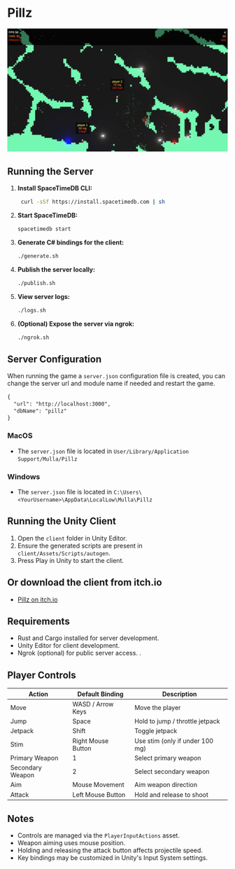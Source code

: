 # Pillz

![img1.png](img1.png)

## Running the Server

1. **Install SpaceTimeDB CLI:**
   ```sh
    curl -sSf https://install.spacetimedb.com | sh   
   ```
   
2. **Start SpaceTimeDB:**
    ```sh
    spacetimedb start
    ```

3. **Generate C# bindings for the client:**
   ```sh
   ./generate.sh
   ```

4. **Publish the server locally:**
   ```sh
   ./publish.sh
   ```

5. **View server logs:**
   ```sh
   ./logs.sh
   ```

6. **(Optional) Expose the server via ngrok:**
   ```sh
   ./ngrok.sh
   ```

## Server Configuration
When running the game a `server.json` configuration file is created, you can change the server url and module name if needed and restart the game.

```
{
  "url": "http://localhost:3000",
  "dbName": "pillz"
}
```

### MacOS
- The `server.json` file is located in `User/Library/Application Support/Mulla/Pillz`
### Windows
- The `server.json` file is located in `C:\Users\<YourUsername>\AppData\LocalLow\Mulla\Pillz`

## Running the Unity Client

1. Open the `client` folder in Unity Editor.
2. Ensure the generated scripts are present in `client/Assets/Scripts/autogen`.
3. Press Play in Unity to start the client.

## Or download the client from itch.io
- [Pillz on itch.io](https://loungebylounge.itch.io/pillz)

## Requirements

- Rust and Cargo installed for server development.
- Unity Editor for client development.
- Ngrok (optional) for public server access.
.

## Player Controls

| Action            | Default Binding    | Description                     |
|-------------------|--------------------|---------------------------------|
| Move              | WASD / Arrow Keys  | Move the player                 |
| Jump              | Space              | Hold to jump / throttle jetpack |
| Jetpack           | Shift              | Toggle jetpack                  |
| Stim              | Right Mouse Button | Use stim (only if under 100 mg) |
| Primary Weapon    | 1                  | Select primary weapon           |
| Secondary Weapon  | 2                  | Select secondary weapon         |
| Aim               | Mouse Movement     | Aim weapon direction            |
| Attack    | Left Mouse Button  | Hold and release to shoot       |

## Notes

- Controls are managed via the `PlayerInputActions` asset.
- Weapon aiming uses mouse position.
- Holding and releasing the attack button affects projectile speed.
- Key bindings may be customized in Unity's Input System settings.
